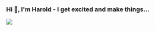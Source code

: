 ### Hi 👋, I'm Harold - I get excited and make things...

<picture>
<source 
  srcset="https://github-readme-stats.vercel.app/api?username=harold&show_icons=true&theme=dark"
  media="(prefers-color-scheme: dark)"
/>
<source
  srcset="https://github-readme-stats.vercel.app/api?username=harold&show_icons=true"
  media="(prefers-color-scheme: light), (prefers-color-scheme: no-preference)"
/>
<img src="https://github-readme-stats.vercel.app/api?username=harold&show_icons=true" />
</picture>

<!---
[![Top Langs](https://github-readme-stats.vercel.app/api/top-langs/?username=harold&langs_count=10&hide=c)](https://github.com/anuraghazra/github-readme-stats)
-->
